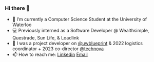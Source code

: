 ### Hi there 👋

- :school_satchel: I’m currently a Computer Science Student at the University of Waterloo
- 💻 Previously interned as a Software Developer @ Wealthsimple, Questrade, Sun Life, & Loadlink
- 🌱 I was a project developer on [@uwblueprint](https://uwblueprint.org/) & 2022 logistics coordinator + 2023 co-director [@technova](https://www.itstechnova.org/)
- 📫 How to reach me: [Linkedin](https://www.linkedin.com/in/julianne-jorda/) [Email](mailto:julianne.jorda@yahoo.com)
<!--
[![Julianne's GitHub stats](https://github-readme-stats-git-masterrstaa-rickstaa.vercel.app/api?username=juliannejorda&hide=issues,stars&count_private=true&show_icons=true&theme=aura_dark)](https://github.com/anuraghazra/github-readme-stats)
-->
<!--
**juliannejorda/juliannejorda** is a ✨ _special_ ✨ repository because its `README.md` (this file) appears on your GitHub profile.

Here are some ideas to get you started:

- 🔭 I’m currently working on ...
- 🌱 I’m currently learning ...
- 👯 I’m looking to collaborate on ...
- 🤔 I’m looking for help with ...
- 💬 Ask me about ...
- 📫 How to reach me: ...
- 😄 Pronouns: ...
- ⚡ Fun fact: ...
-->
